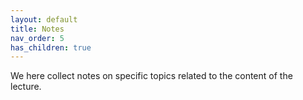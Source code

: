 ```yaml
---
layout: default
title: Notes
nav_order: 5
has_children: true
---
```


We here collect notes on specific topics related to the content of the lecture.